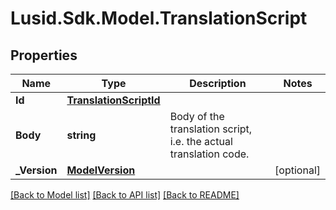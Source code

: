 # Lusid.Sdk.Model.TranslationScript

## Properties

Name | Type | Description | Notes
------------ | ------------- | ------------- | -------------
**Id** | [**TranslationScriptId**](TranslationScriptId.md) |  | 
**Body** | **string** | Body of the translation script, i.e. the actual translation code. | 
**_Version** | [**ModelVersion**](ModelVersion.md) |  | [optional] 

[[Back to Model list]](../README.md#documentation-for-models) [[Back to API list]](../README.md#documentation-for-api-endpoints) [[Back to README]](../README.md)


